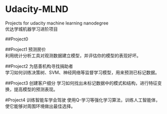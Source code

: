 # Udacity-MLND

Projects for udacity machine learning nanodegree  
优达学城机器学习进阶项目

##Project0  


##Project1 预测房价     
利用统计分析工具对观测数据建立模型，并评估你的模型的表现好坏。

##Project2 为慈善机构寻找捐助者  
学习如何训练决策树、SVM、神经网络等监督学习模型，用来预测已标记数据。

##Project3 创建客户细分
学习如何找出未标记数据中的模式和结构，进行特征变换，提高模型的预测表现。

#Project4 训练智能车学会驾驶
使用Q-学习等强化学习算法，训练人工智能体，使它能够对周围环境做出最佳选择。
